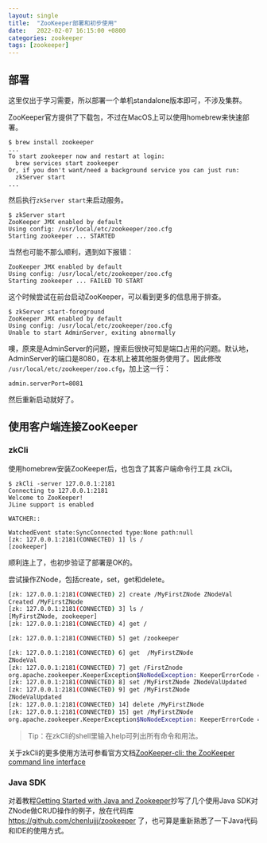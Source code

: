 ```yaml
---
layout: single
title:  "ZooKeeper部署和初步使用"
date:   2022-02-07 16:15:00 +0800
categories: zookeeper
tags: [zookeeper]
---
```


## 部署

这里仅出于学习需要，所以部署一个单机standalone版本即可，不涉及集群。

ZooKeeper官方提供了下载包，不过在MacOS上可以使用homebrew来快速部署。
```
$ brew install zookeeper
...
To start zookeeper now and restart at login:
  brew services start zookeeper
Or, if you don't want/need a background service you can just run:
  zkServer start
...
```
然后执行`zkServer start`来启动服务。
```
$ zkServer start
ZooKeeper JMX enabled by default
Using config: /usr/local/etc/zookeeper/zoo.cfg
Starting zookeeper ... STARTED
```
当然也可能不那么顺利，遇到如下报错：
```
ZooKeeper JMX enabled by default
Using config: /usr/local/etc/zookeeper/zoo.cfg
Starting zookeeper ... FAILED TO START
```
这个时候尝试在前台启动ZooKeeper，可以看到更多的信息用于排查。
```
$ zkServer start-foreground
ZooKeeper JMX enabled by default
Using config: /usr/local/etc/zookeeper/zoo.cfg
Unable to start AdminServer, exiting abnormally
```
噢，原来是AdminServer的问题，搜索后很快可知是端口占用的问题。默认地，AdminServer的端口是8080，在本机上被其他服务使用了。因此修改 `/usr/local/etc/zookeeper/zoo.cfg`，加上这一行：
```
admin.serverPort=8081
```
然后重新启动就好了。

## 使用客户端连接ZooKeeper

### zkCli

使用homebrew安装ZooKeeper后，也包含了其客户端命令行工具 zkCli。
```shell
$ zkCli -server 127.0.0.1:2181
Connecting to 127.0.0.1:2181
Welcome to ZooKeeper!
JLine support is enabled

WATCHER::

WatchedEvent state:SyncConnected type:None path:null
[zk: 127.0.0.1:2181(CONNECTED) 1] ls /
[zookeeper]
```
顺利连上了，也初步验证了部署是OK的。

尝试操作ZNode，包括create，set，get和delete。
```sh
[zk: 127.0.0.1:2181(CONNECTED) 2] create /MyFirstZNode ZNodeVal
Created /MyFirstZNode
[zk: 127.0.0.1:2181(CONNECTED) 3] ls /
[MyFirstZNode, zookeeper]
[zk: 127.0.0.1:2181(CONNECTED) 4] get /

[zk: 127.0.0.1:2181(CONNECTED) 5] get /zookeeper

[zk: 127.0.0.1:2181(CONNECTED) 6] get  /MyFirstZNode
ZNodeVal
[zk: 127.0.0.1:2181(CONNECTED) 7] get /FirstZnode
org.apache.zookeeper.KeeperException$NoNodeException: KeeperErrorCode = NoNode for /FirstZnode
[zk: 127.0.0.1:2181(CONNECTED) 8] set /MyFirstZNode ZNodeValUpdated
[zk: 127.0.0.1:2181(CONNECTED) 9] get /MyFirstZNode
ZNodeValUpdated
[zk: 127.0.0.1:2181(CONNECTED) 14] delete /MyFirstZNode
[zk: 127.0.0.1:2181(CONNECTED) 15] get /MyFirstZNode
org.apache.zookeeper.KeeperException$NoNodeException: KeeperErrorCode = NoNode for /MyFirstZNode
```
> Tip：在zkCli的shell里输入help可列出所有命令和用法。

关于zkCli的更多使用方法可参看官方文档[ZooKeeper-cli: the ZooKeeper command line interface](https://zookeeper.apache.org/doc/current/zookeeperCLI.html)

### Java SDK

对着教程[Getting Started with Java and Zookeeper](https://www.baeldung.com/java-zookeeper)抄写了几个使用Java SDK对ZNode做CRUD操作的例子，放在代码库 https://github.com/chenlujjj/zookeeper 了，也可算是重新熟悉了一下Java代码和IDE的使用方式。